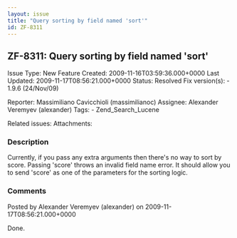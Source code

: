 ```yaml
---
layout: issue
title: "Query sorting by field named 'sort'"
id: ZF-8311
---
```


ZF-8311: Query sorting by field named 'sort'
--------------------------------------------

 Issue Type: New Feature Created: 2009-11-16T03:59:36.000+0000 Last Updated: 2009-11-17T08:56:21.000+0000 Status: Resolved Fix version(s): - 1.9.6 (24/Nov/09)
 
 Reporter:  Massimiliano Cavicchioli (massimilianoc)  Assignee:  Alexander Veremyev (alexander)  Tags: - Zend\_Search\_Lucene
 
 Related issues: 
 Attachments: 
### Description

Currently, if you pass any extra arguments then there's no way to sort by score. Passing 'score' throws an invalid field name error. It should allow you to send 'score' as one of the parameters for the sorting logic.

 

 

### Comments

Posted by Alexander Veremyev (alexander) on 2009-11-17T08:56:21.000+0000

Done.

 

 